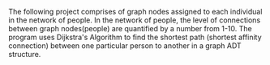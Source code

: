 The following project comprises of graph nodes assigned to each individual in the network of people. In the network of people, the level of connections between graph nodes(people) are quantified by a number from 1-10. The program uses Dijkstra's Algorithm to find the shortest path (shortest affinity connection) between one particular person to another in a graph ADT structure.
